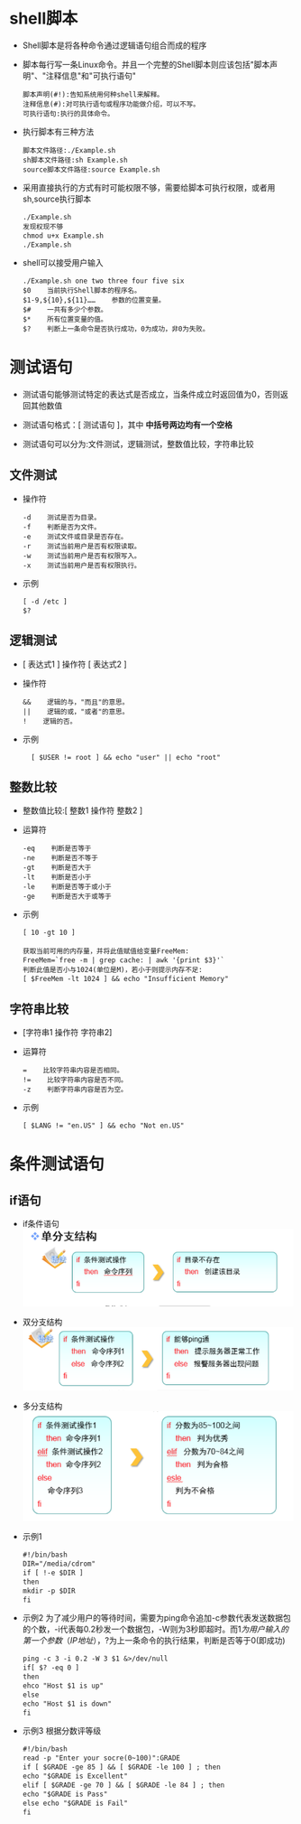 # shell脚本

- Shell脚本是将各种命令通过逻辑语句组合而成的程序

- 脚本每行写一条Linux命令。并且一个完整的Shell脚本则应该包括"脚本声明"、"注释信息"和"可执行语句"

  ```
  脚本声明(#!):告知系统用何种shell来解释。
  注释信息(#):对可执行语句或程序功能做介绍，可以不写。
  可执行语句:执行的具体命令。
  ```

- 执行脚本有三种方法

  ```
  脚本文件路径:./Example.sh
  sh脚本文件路径:sh Example.sh
  source脚本文件路径:source Example.sh
  ```

- 采用直接执行的方式有时可能权限不够，需要给脚本可执行权限，或者用sh,source执行脚本

  ```
  ./Example.sh
  发现权现不够
  chmod u+x Example.sh
  ./Example.sh
  ```

- shell可以接受用户输入

  ```
  ./Example.sh one two three four five six
  $0    当前执行Shell脚本的程序名。
  $1-9,${10},${11}……    参数的位置变量。
  $#    一共有多少个参数。
  $*    所有位置变量的值。
  $?    判断上一条命令是否执行成功，0为成功，非0为失败。
  ```

# 测试语句

- 测试语句能够测试特定的表达式是否成立，当条件成立时返回值为0，否则返回其他数值

- 测试语句格式：[ 测试语句 ]，其中 **中括号两边均有一个空格**

- 测试语句可以分为:文件测试，逻辑测试，整数值比较，字符串比较

## 文件测试

- 操作符

  ```
  -d    测试是否为目录。
  -f    判断是否为文件。
  -e    测试文件或目录是否存在。
  -r    测试当前用户是否有权限读取。
  -w    测试当前用户是否有权限写入。
  -x    测试当前用户是否有权限执行。
  ```

- 示例

  ```
  [ -d /etc ]
  $?
  ```

## 逻辑测试

- [ 表达式1 ] 操作符 [ 表达式2 ]

- 操作符

  ```
  &&    逻辑的与，"而且"的意思。
  ||    逻辑的或，"或者"的意思。
  !    逻辑的否。
  ```

- 示例

  ```
    [ $USER != root ] && echo "user" || echo "root"
  ```

## 整数比较

- 整数值比较:[ 整数1 操作符 整数2 ]

- 运算符

  ```
  -eq    判断是否等于
  -ne    判断是否不等于
  -gt    判断是否大于
  -lt    判断是否小于
  -le    判断是否等于或小于
  -ge    判断是否大于或等于
  ```

- 示例

  ```
  [ 10 -gt 10 ]

  获取当前可用的内存量，并将此值赋值给变量FreeMem:
  FreeMem=`free -m | grep cache: | awk '{print $3}'`
  判断此值是否小与1024(单位是M)，若小于则提示内存不足:
  [ $FreeMem -lt 1024 ] && echo "Insufficient Memory"
  ```

## 字符串比较

- [字符串1 操作符 字符串2]

- 运算符

  ```
  =    比较字符串内容是否相同。
  !=    比较字符串内容是否不同。
  -z    判断字符串内容是否为空。
  ```

- 示例

  ```
  [ $LANG != "en.US" ] && echo "Not en.US"
  ```

# 条件测试语句

## if语句

- if条件语句![if](../../resources/if.png)

- 双分支结构![if_else](../../resources/if_else.png)

- 多分支结构![if_elseif_else](../../resources/if_elseif_else.png)

- 示例1

  ```
  #!/bin/bash
  DIR="/media/cdrom"
  if [ !-e $DIR ]
  then
  mkdir -p $DIR
  fi
  ```

- 示例2 为了减少用户的等待时间，需要为ping命令追加-c参数代表发送数据包的个数，-i代表每0.2秒发一个数据包，-W则为3秒即超时。而$1为用户输入的第一个参数（IP地址），$?为上一条命令的执行结果，判断是否等于0(即成功)

  ```
  ping -c 3 -i 0.2 -W 3 $1 &>/dev/null
  if[ $? -eq 0 ]
  then
  ehco "Host $1 is up"
  else
  echo "Host $1 is down"
  fi
  ```

- 示例3 根据分数评等级

  ```
  #!/bin/bash
  read -p "Enter your socre(0~100)":GRADE
  if [ $GRADE -ge 85 ] && [ $GRADE -le 100 ] ; then
  echo "$GRADE is Excellent"
  elif [ $GRADE -ge 70 ] && [ $GRADE -le 84 ] ; then
  echo "$GRADE is Pass"
  else echo "$GRADE is Fail"
  fi
  ```
